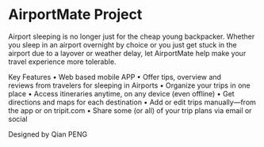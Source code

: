 # AirportMate Project
Airport sleeping is no longer just for the cheap young backpacker. Whether you sleep in an airport overnight by choice or you just get stuck in the airport due to a layover or weather delay, let AirportMate help make your travel experience more tolerable.

Key Features
• Web based mobile APP
• Offer tips, overview and reviews from travelers for sleeping in Airports
• Organize your trips in one place
• Access itineraries anytime, on any device (even offline)
• Get directions and maps for each destination
• Add or edit trips manually—from the app or on tripit.com
• Share some (or all) of your trip plans via email or social

Designed by Qian PENG
